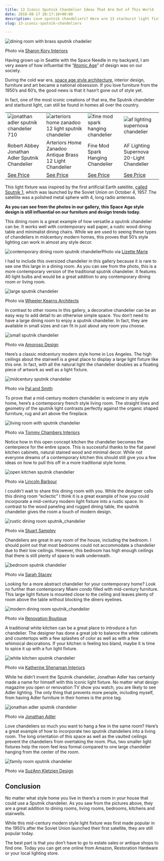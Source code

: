 ```yaml
---
title: 13 Iconic Sputnik Chandelier Ideas That Are Out of This World
date: 2018-08-17 20:17:10+00:00
description: Love sputnik chandeliers? Here are 13 starburst light fixture ideas that you'll want in your home. From large to small, see ideas for every style.
slug: 13-iconic-sputnik-chandeliers

---
```


<img src="https://www.doorwaysmagazine.com/wp-content/uploads/dining_room_brass_sputnik_chadelier.jpg" alt="dining room with brass sputnik chadelier"><p class="wp-caption-text">Photo via <a href="http://www.houzz.com/photos/6446108/Westchester-contemporary-dining-room-detroit" target="_blank">Sharon Kory Interiors</a></p>
<p>Having grown up in Seattle with the Space Needle in my backyard, I am very aware of how influential the “<a href="https://en.wikipedia.org/wiki/Atomic_Age" target="_blank">Atomic Age</a>” of design was on our society. </p>
<p>During the cold war era, <a href="https://en.wikipedia.org/wiki/Googie_architecture" target="_blank">space age style architecture</a>, interior design, furniture and art became a national obsession. If you love furniture from the 1950’s and 60’s, the good news is that it hasn’t gone out of style yet. </p>
<p>In fact, one of the most iconic creations of that era, the Sputnik chandelier and starburst light, can still be found in homes all over the country.</p>

<table><tr><td><img src="https://www.doorwaysmagazine.com/wp-content/uploads/jonathan_adler_sputnik_chandelier_710-150x150.jpg" alt="jonathan adler sputnik chandelier 710" ></td>
<td><img src="https://www.doorwaysmagazine.com/wp-content/uploads/arteriors_home_zanadoo_12_light_sputnik_chandelier-150x150.jpg" alt="arteriors home zanadoo 12 light sputnik chandelier"></td>
<td><img src="https://www.doorwaysmagazine.com/wp-content/uploads/fine_mod_spark_hanging_chandelier-150x150.jpg" alt="fine mod spark hanging chandelier"></td>
<td><img src="https://www.doorwaysmagazine.com/wp-content/uploads/af_lighting_supernova_chandelier-150x150.jpg" alt="af lighting supernova chandelier" ></td>
</tr><tr><td>Robert Abbey Jonathan Adler Sputnik Chandelier</td>
<td>Arteriors Home Zanadoo Antique Brass 12 Light Chandelier</td>
<td>Fine Mod Spark Hanging Chandelier</td>
<td>AF Lighting Supernova 20-Light Chandelier</td>
</tr>
  <tr>
  <td><a href="https://www.amazon.com/dp/B00IXDK0LK?tag=doorways-20" rel="nofollow" target="_blank">See Price</a></td>
<td><a href="https://www.amazon.com/dp/B00A53DY7S?tag=doorways-20" rel="nofollow" target="_blank">See Price</a></td>
<td><a href="https://www.amazon.com/dp/B008V6S548?tag=doorways-20" rel="nofollow" target="_blank">See Price</a></td>
<td><a href="https://www.amazon.com/dp/B001DIBWRI?tag=doorways-20" rel="nofollow" target="_blank">See Price</a></td>
</tr></table><p>This light fixture was inspired by the first artificial Earth satellite, <a href="https://en.wikipedia.org/wiki/Sputnik_1" target="_blank">called Sputnik 1</a>, which was launched by the Soviet Union on October 4, 1957. The satellite was a polished metal sphere with 4, long radio antennas. </p>
<p><strong>As you can see from the photos in our gallery, this Space Age style design is still influential on our furniture and design trends today.</strong></p>
<p>This dining room is a great example of how versatile a sputnik chandelier can be. It works well with contemporary wall paper, a rustic wood dining table and minimalist dining chairs. While we are used to seeing these types of chandeliers in midcentury modern homes, this proves that 50’s style lighting can work in almost any style decor.</p>
<img src="https://www.doorwaysmagazine.com/wp-content/uploads/contemporary_dining_room_sputnik_chandelier.jpg" alt="contemporary dining room sputnik chandelier" >Photo via <a href="http://www.houzz.com/photos/339690/Willow-Glen-Residence-transitional-dining-room-san-francisco" rel="nofollow" target="_blank">Lizette Marie</a></p>
<p>I had to include this oversized chandelier in this gallery because it is rare to see one this large in a dining room. As you can see from the photo, this is a more contemporary version of the traditional sputnik chandelier. It features 40 light bulbs and would be a great addition to any contemporary dining room or living room.</p>
<img src="https://www.doorwaysmagazine.com/wp-content/uploads/large_sputnik_chandelier.jpg" alt="large sputnik chandelier"><p class="wp-caption-text">Photo via <a href="http://www.houzz.com/photos/726149/Dining-room-contemporary-dining-room-chicago" target="_blank">Wheeler Kearns Architects</a></p>
<p>In contrast to other rooms in this gallery, a decorative chandelier can be an easy way to add detail to an otherwise simple space. You don’t need to have a large dining room to enjoy a sputnik chandelier. In fact, they are available in small sizes and can fit in just about any room you choose.</p>
<img src="https://www.doorwaysmagazine.com/wp-content/uploads/small_sputnik_chandelier.jpg" alt="small sputnik chandelier"><p class="wp-caption-text">Photo via <a href="http://www.houzz.com/photos/38427/Amoroso-Design-transitional-dining-room-san-francisco" target="_blank">Amoroso Design</a></p>
<p>Here’s a classic midcentury modern style home in Los Angeles. The high ceilings about the stairwell is a great place to display a large light fixture like this one. In fact, with all the natural light the chandelier doubles as a floating piece of artwork as well as a light fixture.</p>
<img src="https://www.doorwaysmagazine.com/wp-content/uploads/midcentury_sputnik_chandelier.jpg" alt="midcentury sputnik chandelier" ><p class="wp-caption-text">Photo via <a href="http://www.houzz.com/photos/17404767/Eclectic-Modern-midcentury-family-room-los-angeles" rel="nofollow" target="_blank">Pal and Smith</a></p>
<p>To prove that a mid-century modern chandelier is welcome in any style home, here’s a contemporary french style living room. The straight lines and geometry of the sputnik light contrasts perfectly against the organic shaped furniture, rug and art above the fireplace. </p>
<img src="https://www.doorwaysmagazine.com/wp-content/uploads/living_room_sputnik_chandelier.jpg" alt="living room with sputnik chandelier" ><p class="wp-caption-text">Photo via <a href="http://www.houzz.com/photos/726759/French-Haven-contemporary-living-room-orange-county" rel="nofollow" target="_blank">Tommy Chambers Interiors</a></p>
<p>Notice how in this open concept kitchen the chandelier becomes the centerpiece for the entire space. This is successful thanks to the flat panel kitchen cabinets, natural stained wood and minimal decor. While not everyone dreams of a contemporary kitchen this should still give you a few ideas on how to pull this off in a more traditional style home.</p>
<img src="https://www.doorwaysmagazine.com/wp-content/uploads/open_kitchen_sputnik_chandelier.jpg" alt="open kitchen sputnik chandelier" ><p class="wp-caption-text">Photo via <a href="http://www.houzz.com/photos/3865284/Homes-Portfolio-contemporary-kitchen-portland" rel="nofollow" target="_blank">Lincoln Barbour</a></p>
<p>I couldn’t wait to share this dining room with you. While the designer calls this dining room “eclectic” I think it is a great example of how you could incorporate a mid-century modern light fixture into a rustic space. In contrast to the wood paneling and rugged dining table, the sputnik chandelier gives the room a touch of modern design.</p>
<img src="https://www.doorwaysmagazine.com/wp-content/uploads/rustic_dining_room_sputnik_chandelier.jpg" alt="rustic dining room sputnik_chandelier"><p class="wp-caption-text">Photo via <a href="http://www.houzz.com/photos/1515710/Newton-Remodel-eclectic-dining-room-austin" target="_blank" rel="nofollow">Stuart Sampley</a></p>
<p>Chandeliers are great in any room of the house, including the bedroom. I should point out that most bedrooms could not accommodate a chandelier due to their low ceilings. However, this bedroom has high enough ceilings that there is still plenty of space to walk underneath.</p>
<img src="https://www.doorwaysmagazine.com/wp-content/uploads/bedroom_sputnik_chandelier.jpg" alt="bedroom sputnik chandelier" ><p class="wp-caption-text">Photo via <a href="http://www.houzz.com/photos/10914853/East-Side-Drive-midcentury-bedroom-austin" target="_blank" rel="nofollow">Sarah Stacey</a></p>
<p>Looking for a more abstract chandelier for your contemporary home? Look no further than contemporary Miami condo filled with mid-century furniture. This large light fixture is mounted close to the ceiling and leaves plenty of room above the table without blocking the diners eyelines.</p>
<img src="https://www.doorwaysmagazine.com/wp-content/uploads/modern_dining_room_sputnik_chandelier.jpg" alt="modern dining room sputnik_chandelier" ><p class="wp-caption-text">Photo via <a href="http://www.houzz.com/photos/10682558/Ocean-Drive-Condo-contemporary-dining-room-miami" target="_blank" rel="nofollow">Renovation Boutique</a></p>
<p>A traditional white kitchen can be a great place to introduce a fun chandelier. The designer has done a great job to balance the white cabinets and countertops with a few splashes of color as well as with a few whimsical decorations. If your kitchen is feeling too bland, maybe it is time to spice it up with a fun light fixture.</p>
<img src="https://www.doorwaysmagazine.com/wp-content/uploads/white_kitchen_sputnik_chandelier.jpg" alt="white kitchen sputnik chandelier" ><p class="wp-caption-text">Photo via <a href="http://www.houzz.com/photos/23685385/Transitional-transitional-kitchen-other-metro" rel="nofollow" target="_blank">Katherine Shenaman Interiors</a></p>
<p>While he didn’t invent the Sputnik chandelier, Jonathan Adler has certainly made a name for himself with this iconic light fixture. No matter what design magazine you open or renovation TV show you watch, you are likely to see Adler lighting. The only thing that prevents more people, including myself, from having Adler furniture in their homes is the price tag.</p>
<img src="https://www.doorwaysmagazine.com/wp-content/uploads/jonathan_adler_sputnik_chandelier.jpg" alt="jonathan adler sputnik chandelier" ><p class="wp-caption-text">Photo via <a href="http://www.houzz.com/photos/14646666/Living-Room-new-york" rel="nofollow" target="_blank">Jonathan Adler</a></p>
<p>Love chandeliers so much you want to hang a few in the same room? Here’s a great example of how to incorporate two sputnik chandeliers into a living room. The long orientation of this space as well as the vaulted ceilings prevent the chandeliers from overtaking the room. Plus, two smaller light fixtures help the room feel less formal compared to one large chandelier hanging from the center of the room.</p>
<img src="https://www.doorwaysmagazine.com/wp-content/uploads/family_room_sputnik_chandelier.jpg" alt="family room sputnik chandelier" ><p class="wp-caption-text">Photo via <a href="http://www.houzz.com/photos/22339077/Lincoln-Park-Game-Room-transitional-family-room-chicago" rel="nofollow" target="_blank">SuzAnn Kletzien Design</a></p>
<h2>Conclusion</h2>
<p>No matter what style home you live in there’s a room in your house that could use a Sputnik chandelier. As you saw from the pictures above, they are a great addition to dining rooms, living rooms, bedrooms, kitchens and stairwells. </p>
<p>While this mid-century modern style light fixture was first made popular in the 1950’s after the Soviet Union launched their first satellite, they are still popular today.</p>
<p>The best part is that you don’t have to go to estate sales or antique shops to find one. Today you can get one online from Amazon, Restoration Hardware or your local lighting store.</p>
